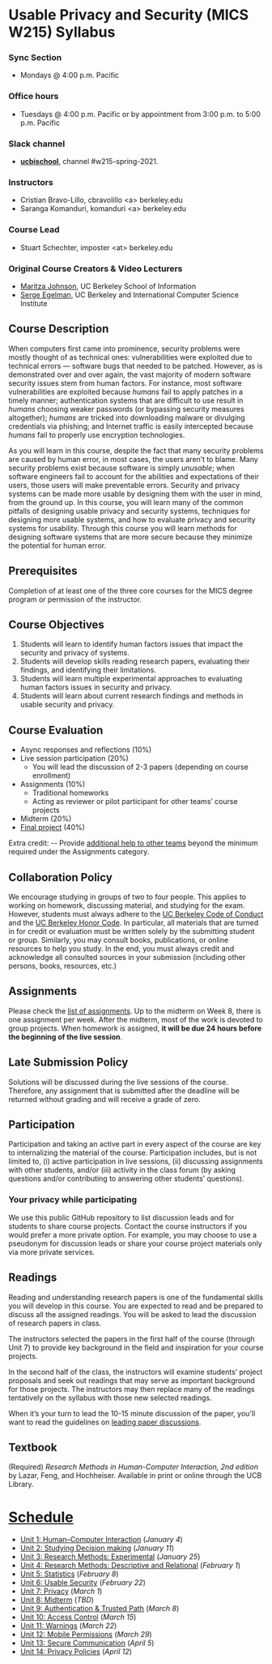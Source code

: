 # Usable Privacy and Security (MICS W215) Syllabus

### Sync Section

  - Mondays @ 4:00 p.m. Pacific

### Office hours

  - Tuesdays @ 4:00 p.m. Pacific or by appointment from 3:00 p.m. to 5:00 p.m. Pacific

### Slack channel

  - [**ucbischool**](https://ucbischool.slack.com), channel #w215-spring-2021.

### Instructors

 -  Cristian Bravo-Lillo, cbravolillo \<a\> berkeley.edu
 -  Saranga Komanduri, komanduri \<a\> berkeley.edu

### Course Lead

 -  Stuart Schechter, imposter \<at\> berkeley.edu

### Original Course Creators & Video Lecturers

 - [Maritza Johnson](http://maritzajohnson.com/), UC Berkeley School of Information
 - [Serge Egelman](https://www.guanotronic.com/~serge/), UC Berkeley and International Computer Science Institute



## Course Description

When computers first came into prominence, security problems were mostly thought of as technical ones: vulnerabilities were exploited due to technical errors — software bugs that needed to be patched. However, as is demonstrated over and over again, the vast majority of modern software security issues stem from human factors. For instance, most software vulnerabilities are exploited because *humans* fail to apply patches in a timely manner; authentication systems that are difficult to use result in *humans* choosing weaker passwords (or bypassing security measures altogether); *humans* are tricked into downloading malware or divulging credentials via phishing; and Internet traffic is easily intercepted because *humans* fail to properly use encryption technologies.

As you will learn in this course, despite the fact that many security problems are caused by human error, in most cases, the users aren’t to blame. Many security problems exist because software is simply *unusable*; when software engineers fail to account for the abilities and expectations of their users, those users will make preventable errors. Security and privacy systems can be made more usable by designing them with the user in mind, from the ground up. In this course, you will learn many of the common pitfalls of designing usable privacy and security systems, techniques for designing more usable systems, and how to evaluate privacy and security systems for usability. Through this course you will learn methods for designing software systems that are more secure because they minimize the potential for human error.



## Prerequisites

Completion of at least one of the three core courses for the MICS degree program or permission of the instructor.



## Course Objectives

1. Students will learn to identify human factors issues that impact the security and privacy of systems.
2. Students will develop skills reading research papers, evaluating their findings, and identifying their limitations.
3. Students will learn multiple experimental approaches to evaluating human factors issues in security and privacy.
4. Students will learn about current research findings and methods in usable security and privacy.



## Course Evaluation

  - Async responses and reflections (10%)
  - Live session participation (20%)
    - You will lead the discussion of 2-3 papers (depending on course enrollment)
  - Assignments (10%)
    - Traditional homeworks
    - Acting as reviewer or pilot participant for other teams’ course projects
  - Midterm (20%)
  - [Final project](/project/) (40%)

Extra credit:
  -- Provide [additional help to other teams](/project/helping-others.md) beyond the minimum required under the Assignments category.



## Collaboration Policy

We encourage studying in groups of two to four people. This applies to working on homework, discussing material, and studying for the exam. However, students must always adhere to the [UC Berkeley Code of Conduct](http://sa.berkeley.edu/code-of-conduct) and the [UC Berkeley Honor Code](https://teaching.berkeley.edu/berkeley-honor-code). In particular, all materials that are turned in for credit or evaluation must be written solely by the submitting student or group. Similarly, you may consult books, publications, or online resources to help you study. In the end, you must always credit and acknowledge all consulted sources in your submission (including other persons, books, resources, etc.)



## Assignments

Please check the [list of assignments](/assignments/). Up to the midterm on Week 8, there is one assignment per week. After the midterm, most of the work is devoted to group projects. When homework is assigned, **it will be due 24 hours before the beginning of the live session**.



## Late Submission Policy

Solutions will be discussed during the live sessions of the course. Therefore, any assignment that is submitted after the deadline will be returned without grading and will receive a grade of zero.



## Participation

Participation and taking an active part in every aspect of the course are key to internalizing the material of the course. Participation includes, but is not limited to, (i) active participation in live sessions, (ii) discussing assignments with other students, and/or (iii) activity in the class forum (by asking questions and/or contributing to answering other students’ questions).



### Your privacy while participating

We use this public GitHub repository to list discussion leads and for students to share course projects. Contact the course instructors if you would prefer a more private option. For example, you may choose to use a pseudonym for discussion leads or share your course project materials only via more private services.



## Readings

Reading and understanding research papers is one of the fundamental skills you will develop in this course. You are expected to read and be prepared to discuss all the assigned readings. You will be asked to lead the discussion of research papers in class.

The instructors selected the papers in the first half of the course (through Unit 7) to provide key background in the field and inspiration for your course projects.

In the second half of the class, the instructors will examine students’ project proposals and seek out readings that may serve as important background for those projects. The instructors may then replace many of the readings tentatively on the syllabus with those new selected readings.

When it’s your turn to lead the 10-15 minute discussion of the paper, you'll want to read the guidelines on [leading paper discussions](/leading-paper-discussions.md).



## Textbook

(Required) *Research Methods in Human-Computer Interaction, 2nd edition* by Lazar, Feng, and Hochheiser.  Available in print or online through the UCB Library.



# [Schedule](/schedule)

 - [Unit 1: Human–Computer Interaction](./schedule/unit-01.md) (*January 4*)
 - [Unit 2: Studying Decision making](./schedule/unit-02.md) (*January 11*)
 - [Unit 3: Research Methods: Experimental](./schedule/unit-03.md) (*January 25*)
 - [Unit 4: Research Methods: Descriptive and Relational](./schedule/unit-04.md) (*February 1*)
 - [Unit 5: Statistics](./schedule/unit-05.md) (*February 8*)
 - [Unit 6: Usable Security](./schedule/unit-06.md) (*February 22*)
 - [Unit 7: Privacy](./schedule/unit-07.md) (*March 1*)
 - [Unit 8: Midterm](./schedule/unit-08.md) (*TBD*)
 - [Unit 9: Authentication & Trusted Path](./schedule/unit-09.md) (*March 8*)
 - [Unit 10: Access Control](./schedule/unit-10.md) (*March 15*)
 - [Unit 11: Warnings](./schedule/unit-11.md) (*March 22*)
 - [Unit 12: Mobile Permissions](./schedule/unit-12.md) (*March 29*)
 - [Unit 13: Secure Communication](./schedule/unit-13.md) (*April 5*)
 - [Unit 14: Privacy Policies](./schedule/unit-14.md) (*April 12*)
